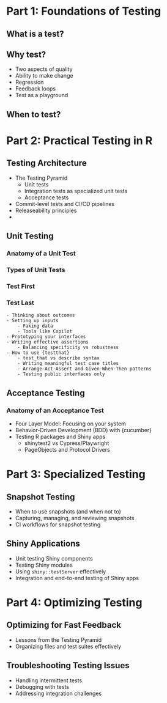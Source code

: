 # Part 1: Foundations of Testing

## What is a test?

## Why test?

- Two aspects of quality
- Ability to make change
- Regression
- Feedback loops
- Test as a playground

## When to test?

# Part 2: Practical Testing in R

## Testing Architecture

- The Testing Pyramid
  - Unit tests
  - Integration tests as specialized unit tests
  - Acceptance tests
- Commit-level tests and CI/CD pipelines
- Releaseability principles
-
## Unit Testing

### Anatomy of a Unit Test

### Types of Unit Tests

### Test First

### Test Last

    - Thinking about outcomes
    - Setting up inputs
        - Faking data
        - Tools like Copilot
    - Prototyping your interfaces
    - Writing effective assertions
        - Balancing specificity vs robustness
    - How to use {testthat}
        - test_that vs describe syntax
        - Writing meaningful test case titles
        - Arrange-Act-Assert and Given-When-Then patterns
        - Testing public interfaces only

## Acceptance Testing

### Anatomy of an Acceptance Test

- Four Layer Model: Focusing on your system
- Behavior-Driven Development (BDD) with {cucumber}
- Testing R packages and Shiny apps
    - shinytest2 vs Cypress/Playwright
    - PageObjects and Protocol Drivers

# Part 3: Specialized Testing

## Snapshot Testing

- When to use snapshots (and when not to)
- Capturing, managing, and reviewing snapshots
- CI workflows for snapshot testing

## Shiny Applications

- Unit testing Shiny components
- Testing Shiny modules
- Using `shiny::testServer` effectively
- Integration and end-to-end testing of Shiny apps

# Part 4: Optimizing Testing

## Optimizing for Fast Feedback

- Lessons from the Testing Pyramid
- Organizing files and test suites effectively

## Troubleshooting Testing Issues

- Handling intermittent tests
- Debugging with tests
- Addressing integration challenges
